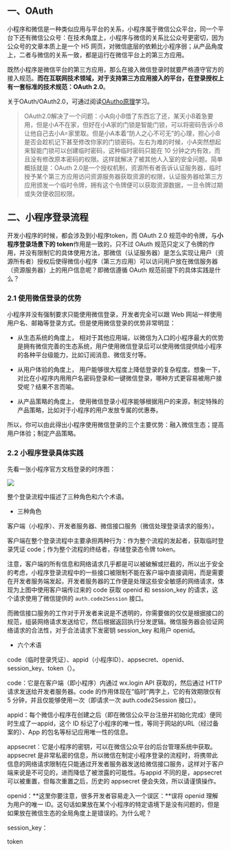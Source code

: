 


## 一、OAuth

小程序和微信是一种类似应用与平台的关系，小程序属于微信公众平台，同一个平台下还有微信公众号：在技术角度上，小程序与微信的关系比公众号更密切，因为公众号的文章本质上是一个 H5 网页，对微信底层的依赖比小程序弱；从产品角度上，二者与微信的关系一致，都是运行在微信平台上的第三方应用。

既然小程序是微信平台的第三方应用，那么在接入微信登录时就要严格遵守官方的接入规范。**而在互联网技术领域，对于支持第三方应用接入的平台，在登录授权上有一套标准的技术规范：OAuth 2.0**。

关于OAuth/OAuth2.0，可通过阅读[OAutho原理](https://github.com/hoanFir/blogs/blob/master/%E5%B7%A5%E7%A8%8B/OAuth%E5%8E%9F%E7%90%86.md)学习。

> OAuth2.0解决了一个问题：小A向小B借了东西忘了还，某天小B着急要用，但是小A不在家，但好在小A家的门锁是智能门锁，可以将密码告诉小B让他自己去小A=家里取。但是小A本着“防人之心不可无”的心理，担心小B是否会趁机记下甚至修改你家的门锁密码。左右为难的时候，小A突然想起来智能门锁可以创建临时密码，这种临时密码只能在 10 分钟之内有效，而且没有修改原本密码的权限。这样就解决了被其他人入室的安全问题。简单概括就是：OAuth 2.0是一个授权机制，资源所有者告诉认证服务器，临时授予某个第三方应用访问资源服务器获取资源的权限，认证服务器给第三方应用颁发一个临时令牌，拥有这个令牌便可以获取资源数据，一旦令牌过期或失效便收回权限。



## 二、小程序登录流程

开发小程序的时候，都会涉及到小程序token，而 OAuth 2.0 规范中的令牌，与**小程序登录场景下的 token**作用是一致的，只不过 OAuth 规范只定义了令牌的作用，并没有限制它的具体使用方法，那微信（认证服务器）是怎么实现让用户（资源所有者）授权后使得微信小程序（第三方应用）可以访问用户放在微信服务器（资源服务器）上的用户信息呢？即微信遵循 OAuth 规范前提下的具体实践是什么？

### 2.1 使用微信登录的优势

小程序并没有强制要求只能使用微信登录，开发者完全可以跟 Web 网站一样使用用户名、邮箱等登录方式。但是使用微信登录的优势非常明显：

- 从生态系统的角度上， 相对于其他应用端，以微信为入口的小程序最大的优势是拥有微信完善的生态系统，用户使用微信登录后可以使用微信提供给小程序的各种平台级能力，比如订阅消息、微信支付等。

- 从用户体验的角度上， 用户能够很大程度上降低登录的复杂程度。想象一下，对比在小程序内用用户名密码登录和一键微信登录，哪种方式更容易被用户接受呢？结果不言而喻。

- 从产品策略的角度上， 使用微信登录小程序能够根据用户的来源，制定特殊的产品策略，比如对于小程序的用户发放专属的优惠券。

所以，你可以由此得出小程序使用微信登录的三个主要优势：融入微信生态；提高用户体验；制定产品策略。


### 2.2 小程序登录具体实践

先看一张小程序官方文档登录的时序图：

![](https://res.wx.qq.com/wxdoc/dist/assets/img/api-login.2fcc9f35.jpg)


整个登录流程中描述了三种角色和六个术语。



- 三种角色

客户端（小程序）、开发者服务器、微信接口服务（微信处理登录请求的服务）。

客户端在整个登录流程中主要承担两种行为：作为整个流程的发起者，获取临时登录凭证 code；作为整个流程的终结者，存储登录态令牌 token。

注意，客户端的所有信息和网络请求几乎都是可以被破解或拦截的，所以出于安全的考虑，小程序登录流程中的一些接口被限制不能在客户端中直接调用，而是需要在开发者服务端发起，开发者服务器的工作便是处理这些安全敏感的网络请求，体现为上图中使用客户端传过来的 code 获取 openid 和 session_key 的请求，这个请求使用了微信提供的 `auth.code2Session` 接口。

而微信接口服务的工作对于开发者来说是不透明的，你需要做的仅仅是根据接口的规范，组装网络请求发送给它，然后根据返回执行分发逻辑。微信服务器会验证网络请求的合法性，对于合法请求下发密钥 session_key 和用户 openid。

- 六个术语

code（临时登录凭证）、appid（小程序ID）、appsecret、openid、session_key、token（）。


code：它是在客户端（即小程序）内通过 wx.login API 获取的，然后通过 HTTP 请求发送给开发者服务器。code 的作用体现在“临时”两字上，它的有效期限仅有 5 分钟，并且仅能够使用一次（即请求一次 auth.code2Session 接口）。

appid：每个微信小程序在创建之后（即在微信公众平台注册并初始化完成）便同时生成了一appid，这个 ID 标记了小程序的唯一性，等同于网站的URL（经过备案的）、App 的包名等标记应用唯一性的信息。

appsecret：它是小程序的密钥，可以在微信公众平台的后台管理系统中获取。appsecret 是非常私密的信息，所以微信在制定小程序登录的流程时，将携带此信息的网络请求限制在只能通过开发者服务器发送给微信接口服务，这样对于客户端来说是不可见的，进而降低了被泄露的可能性。与appid 不同的是，appsecret 可以被重置，但每次重置之后，历史的 appsecret 便会失效，所以请谨慎操作。

openid：**这里你要注意，很多开发者容易走入一个误区：**误将 openid 理解为用户的唯一 ID。这句话如果放在某个小程序的特定语境下是没有问题的，但是如果放在微信生态的全局角度上是错误的。为什么呢？

session_key：

token
